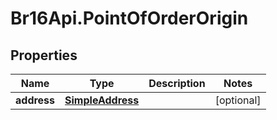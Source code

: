 # Br16Api.PointOfOrderOrigin

## Properties
Name | Type | Description | Notes
------------ | ------------- | ------------- | -------------
**address** | [**SimpleAddress**](SimpleAddress.md) |  | [optional] 


